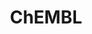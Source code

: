 ---
bigquery: https://console.cloud.google.com/bigquery?p=patents-public-data&d=ebi_chembl&page=dataset
citation: '"The ChEMBL database in 2017." Anna Gaulton, Anne Hersey, Michał Nowotka,
  A Patrícia Bento, Jon Chambers, David Mendez, Prudence Mutowo, Francis Atkinson,
  Louisa J Bellis, Elena Cibrián-Uhalte, Mark Davies, Nathan Dedman, Anneli Karlsson,
  María Paula Magariños, John P Overington, George Papadatos, Ines Smit, Andrew R
  Leach Nucleic acids Research (2017) 45 (Database Issue), D945-D954'
contributors: European Bioinformatics Institute
cost: None
description: ChEMBL Data is a manually curated database of small molecules used in
  drug discovery, including information about existing patented drugs.
documentation: 'schema: https://www.ebi.ac.uk/chembl/db_schema


  '
last_edit: 04/06/2022, 11:23:13
location: https://console.cloud.google.com/marketplace/product/google_patents_public_datasets/chembl
maintained_by: EMBL-EBI, an outstation of European Molecular Biology Laboratory
related_publications: '

  ChEMBL: towards direct deposition of bioassay data.


  Mendez D, Gaulton A, Bento AP, Chambers J, De Veij M, Félix E, Magariños MP, Mosquera
  JF, Mutowo P, Nowotka M, Gordillo-Marañón M, Hunter F, Junco L, Mugumbate G, Rodriguez-Lopez
  M, Atkinson F, Bosc N, Radoux CJ, Segura-Cabrera A, Hersey A, Leach AR.


  — Nucleic Acids Res. 2019; 47(D1):D930-D940. doi: 10.1093/nar/gky1075

  '
schema_fields:
- active_ingredient
- assay_organism
- oral
- warnref_id
- abstract
- confidence_score
- num_alerts
- pref_name
- published_units
- mol_atc_id
- label
- component_type
- withdrawn_flag
- ddd_value
- ddd_admr
- cell_name
- dosage_form
- selectivity_comment
- usan_year
- inorganic_flag
- parent_molregno
- disease_efficacy
- psa
- relationship_desc
- cx_most_bpka
- natural_product
- source
- domain_description
- submission_date
- homologue
- updated_on
- structure_type
- mesh_id
- previous_company
- standard_text_value
- nda_type
- ro3_pass
- hbd_lipinski
- published_value
- assay_tax_id
- irac_code
- aromatic_rings
- cpd_str_alert_id
- polymer_flag
- pathway_id
- ridx
- alert_name
- met_conversion
- who_name
- tbl
- last_page
- cx_most_apka
- site_residues
- doi
- action_type
- warning_type
- assay_class_id
- molsyn_id
- mol_irac_id
- normal_range_max
- level3_description
- acd_most_apka
- route
- std_act_id
- acd_logd
- activity_id
- assay_id
- as_id
- stat
- potential_duplicate
- updated_by
- direct_interaction
- patent_no
- met_comment
- toid
- ref_type
- sitecomp_id
- first_approval
- level1_description
- protclasssyn_id
- l5
- level4_description
- num_ro5_violations
- caloha_id
- warning_class
- ingredient
- compound_name
- metabolite_record_id
- ref_id
- bao_id
- curation_comment
- standard_inchi_key
- num_lipinski_ro5_violations
- assay_param_id
- doc_type
- pubmed_id
- frac_code
- cellosaurus_id
- patent_use_code
- prediction_method
- indication_class
- target_desc
- mutation
- description
- priority
- sequence_md5sum
- availability_type
- rtb
- sei
- withdrawn_class
- last_active
- black_box_warning
- hrac_code
- cell_source_organism
- standard_inchi
- innovator_company
- alogp
- country
- tax_id
- dosed_ingredient
- domain_type
- pathway_key
- pchembl_value
- entity_type
- full_mwt
- met_id
- parenteral
- l6
- src_description
- assay_desc
- curated_by
- usan_stem
- protein_class_synonym
- entity_id
- doc_id
- hba
- idx
- frac_class_id
- uberon_id
- trade_name
- bto_id
- co_stem_id
- targcomp_id
- rgid
- hbd
- short_name
- approval_date
- hrac_class_id
- src_id
- warning_id
- molfile
- assay_test_type
- activity_count
- level3
- parent_go_id
- targrel_id
- cell_id
- assay_tissue
- published_type
- mec_id
- res_stem_id
- cx_logp
- sequence
- bei
- acd_logp
- cx_logd
- actsm_id
- domain_name
- patent_expire_date
- max_phase
- domain_id
- cell_ontology_id
- relationship_type
- smarts
- drug_product_flag
- chirality
- ap_id
- parameter_type
- downgraded
- formulation_id
- cell_source_tissue
- comments
- level1
- units
- stem_class
- src_short_name
- qudt_units
- class_type
- db_version
- uo_units
- subgroup
- active_molregno
- normal_range_min
- hba_lipinski
- annotation
- value
- mol_hrac_id
- isoform
- mw_freebase
- src_compound_id
- heavy_atoms
- mc_target_name
- tissue_id
- title
- upper_value
- src_assay_id
- related_tid
- tid
- warning_year
- enzyme_name
- usan_stem_id
- first_page
- protein_class_desc
- cidx
- cell_source_tax_id
- mesh_heading
- comp_class_id
- assay_type
- level2_description
- site_id
- clo_id
- start_position
- standard_upper_value
- aidx
- target_mapping
- warning_description
- patent_id
- issue
- data_validity_comment
- standard_relation
- l2
- oc_id
- molecule_type
- mw_monoisotopic
- version
- molregno
- type
- indref_id
- topical
- chembl_id
- prod_pat_id
- qed_weighted
- publication_number
- l8
- alert_set_id
- assay_strain
- aspect
- end_position
- definition
- first_in_class
- ddd_units
- cl_lincs_id
- l3
- assay_source
- go_id
- molecular_species
- synonyms
- usan_substem
- biocomp_id
- ad_type
- max_phase_for_ind
- component_id
- species_group_flag
- major_class
- full_molformula
- ass_cls_map_id
- ddd_id
- status
- confidence
- record_id
- parent_type
- orig_description
- assay_category
- l4
- log_id
- drug_record_id
- relation
- therapeutic_flag
- accession
- cell_description
- ddd_comment
- mc_tax_id
- mc_organism
- creation_date
- l7
- company
- alert_id
- bao_format
- activity_comment
- chebi_par_id
- substrate_record_id
- journal
- site_name
- component_synonym
- mechanism_comment
- compd_id
- prodrug
- year
- mechanism_of_action
- research_stem
- standard_type
- syn_type
- mc_target_type
- job_id
- parent_id
- predbind_id
- level4
- db_source
- authors
- molecular_mechanism
- comp_go_id
- metref_id
- warning_country
- canonical_smiles
- enzyme_tid
- name
- relationship
- smid
- bao_endpoint
- mol_frac_id
- delist_flag
- withdrawn_year
- standard_flag
- level5
- organism
- target_type
- who_extra
- protein_class_id
- drug_substance_flag
- compsyn_id
- variant_id
- path
- result_flag
- ref_url
- withdrawn_reason
- assay_cell_type
- usan_stem_definition
- withdrawn_country
- source_domain_id
- applicant_full_name
- irac_class_id
- le
- lle
- mecref_id
- volume
- l1
- atc_code
- compound_key
- drugind_id
- text_value
- product_id
- acd_most_bpka
- class_level
- assay_subcellular_fraction
- helm_notation
- efo_term
- mc_target_accession
- standard_value
- published_relation
- efo_id
- tid_fixed
- stem
- set_name
- parameter_value
- level2
- standard_units
- binding_site_comment
- strength
shortname: chembl
tags:
- biotechnology
- health
- chemical
- bioinformatics
- medical
terms_of_use: CC BY-SA 3.0
title: ChEMBL
uuid: e232a192-965c-4ec9-904c-155b6dfe56c5
---